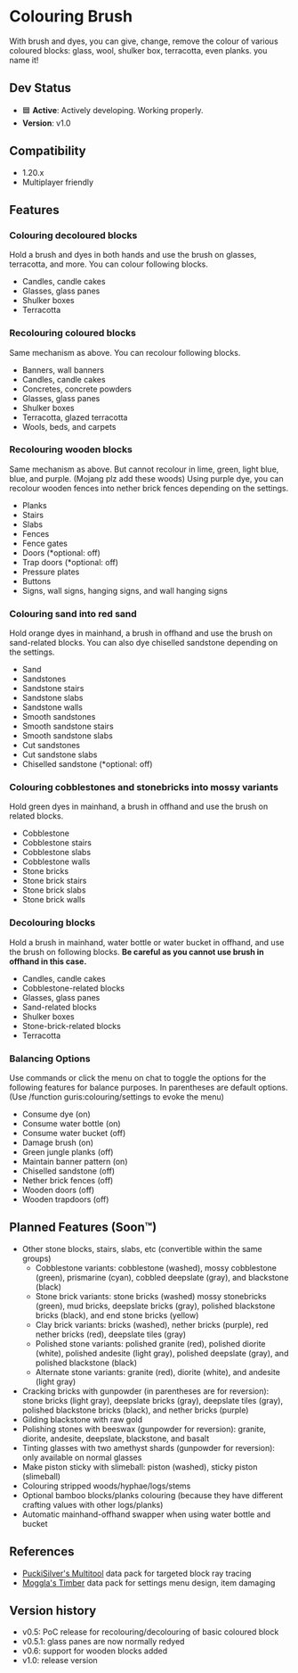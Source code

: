 # Colouring Brush
With brush and dyes, you can give, change, remove the colour of various coloured blocks: glass, wool, shulker box, terracotta, even planks. you name it!

## Dev Status
* 🟦 **Active**: Actively developing. Working properly.
* **Version**: v1.0

## Compatibility
* 1.20.x
* Multiplayer friendly

## Features
### Colouring decoloured blocks
Hold a brush and dyes in both hands and use the brush on glasses, terracotta, and more. You can colour following blocks.
* Candles, candle cakes
* Glasses, glass panes
* Shulker boxes
* Terracotta

### Recolouring coloured blocks
Same mechanism as above. You can recolour following blocks.
* Banners, wall banners
* Candles, candle cakes
* Concretes, concrete powders
* Glasses, glass panes
* Shulker boxes
* Terracotta, glazed terracotta
* Wools, beds, and carpets

### Recolouring wooden blocks
Same mechanism as above. But cannot recolour in lime, green, light blue, blue, and purple. (Mojang plz add these woods) Using purple dye, you can recolour wooden fences into nether brick fences depending on the settings.
* Planks
* Stairs
* Slabs
* Fences
* Fence gates
* Doors (*optional: off)
* Trap doors (*optional: off)
* Pressure plates
* Buttons
* Signs, wall signs, hanging signs, and wall hanging signs

### Colouring sand into red sand
Hold orange dyes in mainhand, a brush in offhand and use the brush on sand-related blocks. You can also dye chiselled sandstone depending on the settings.
* Sand
* Sandstones
* Sandstone stairs
* Sandstone slabs
* Sandstone walls
* Smooth sandstones
* Smooth sandstone stairs
* Smooth sandstone slabs
* Cut sandstones
* Cut sandstone slabs
* Chiselled sandstone (*optional: off)

### Colouring cobblestones and stonebricks into mossy variants
Hold green dyes in mainhand, a brush in offhand and use the brush on related blocks.
* Cobblestone
* Cobblestone stairs
* Cobblestone slabs
* Cobblestone walls
* Stone bricks
* Stone brick stairs
* Stone brick slabs
* Stone brick walls

### Decolouring blocks
Hold a brush in mainhand, water bottle or water bucket in offhand, and use the brush on following blocks. **Be careful as you cannot use brush in offhand in this case.**
* Candles, candle cakes
* Cobblestone-related blocks
* Glasses, glass panes
* Sand-related blocks
* Shulker boxes
* Stone-brick-related blocks
* Terracotta

### Balancing Options
Use commands or click the menu on chat to toggle the options for the following features for balance purposes. In parentheses are default options. (Use /function guris:colouring/settings to evoke the menu)
* Consume dye (on)
* Consume water bottle (on)
* Consume water bucket (off)
* Damage brush (on)
* Green jungle planks (off)
* Maintain banner pattern (on)
* Chiselled sandstone (off)
* Nether brick fences (off)
* Wooden doors (off)
* Wooden trapdoors (off)

## Planned Features (Soon™)
* Other stone blocks, stairs, slabs, etc (convertible within the same groups)
  * Cobblestone variants: cobblestone (washed), mossy cobblestone (green), prismarine (cyan), cobbled deepslate (gray), and blackstone (black)
  * Stone brick variants: stone bricks (washed) mossy stonebricks (green), mud bricks, deepslate bricks (gray), polished blackstone bricks (black), and end stone bricks (yellow)
  * Clay brick variants: bricks (washed), nether bricks (purple), red nether bricks (red), deepslate tiles (gray)
  * Polished stone variants: polished granite (red), polished diorite (white), polished andesite (light gray), polished deepslate (gray), and polished blackstone (black)
  * Alternate stone variants: granite (red), diorite (white), and andesite (light gray)
* Cracking bricks with gunpowder (in parentheses are for reversion): stone bricks (light gray), deepslate bricks (gray), deepslate tiles (gray), polished blackstone bricks (black), and nether bricks (purple)
* Gilding blackstone with raw gold
* Polishing stones with beeswax (gunpowder for reversion): granite, diorite, andesite, deepslate, blackstone, and basalt
* Tinting glasses with two amethyst shards (gunpowder for reversion): only available on normal glasses
* Make piston sticky with slimeball: piston (washed), sticky piston (slimeball)
* Colouring stripped woods/hyphae/logs/stems
* Optional bamboo blocks/planks colouring (because they have different crafting values with other logs/planks)
* Automatic mainhand-offhand swapper when using water bottle and bucket

## References
* [PuckiSilver's Multitool](https://www.planetminecraft.com/data-pack/multitool-every-tool-in-one-item/) data pack for targeted block ray tracing
* [Moggla's Timber](https://www.planetminecraft.com/data-pack/timber-datapack/) data pack for settings menu design, item damaging

## Version history
* v0.5: PoC release for recolouring/decolouring of basic coloured block
* v0.5.1: glass panes are now normally redyed
* v0.6: support for wooden blocks added
* v1.0: release version
